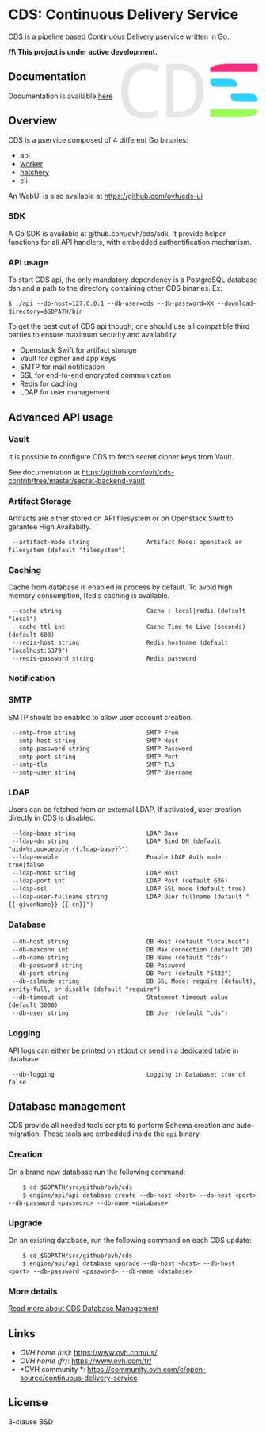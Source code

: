 # CDS: Continuous Delivery Service

CDS is a pipeline based Continuous Delivery μservice written in Go.

**/!\ This project is under active development.**

<img align="right" src="https://raw.githubusercontent.com/ovh/cds/master/logo.png">

## Documentation

Documentation is available [here](/doc/overview/introduction.md)

## Overview

CDS is a μservice composed of 4 different Go binaries:

 * api
 * [worker](/doc/overview/worker.md)
 * [hatchery](/doc/overview/hatchery.md)
 * cli

An WebUI is also available at https://github.com/ovh/cds-ui

### SDK

A Go SDK is available at github.com/ovh/cds/sdk. It provide helper functions for all API handlers, with embedded authentification mechanism.


### API usage

To start CDS api, the only mandatory dependency is a PostgreSQL database dsn and a path to the directory containing other CDS binaries. Ex:

```
$ ./api --db-host=127.0.0.1 --db-user=cds --db-password=XX --download-directory=$GOPATH/bin
```

To get the best out of CDS api though, one should use all compatible third parties to ensure maximum security and availability:

 - Openstack Swift for artifact storage
 - Vault for cipher and app keys
 - SMTP for mail notification
 - SSL for end-to-end encrypted communication
 - Redis for caching
 - LDAP for user management


## Advanced API usage

### Vault

It is possible to configure CDS to fetch secret cipher keys from Vault.

See documentation at https://github.com/ovh/cds-contrib/tree/master/secret-backend-vault

### Artifact Storage

 Artifacts are either stored on API filesystem or on Openstack Swift to garantee High Availabilty.

```
 --artifact-mode string                Artifact Mode: openstack or filesystem (default "filesystem")
```

### Caching

 Cache from database is enabled in process by default. To avoid high memory consumption, Redis caching is available.

```
 --cache string                        Cache : local|redis (default "local")
 --cache-ttl int                       Cache Time to Live (seconds) (default 600)
 --redis-host string                   Redis hostname (default "localhost:6379")
 --redis-password string               Redis password
```

### Notification

### SMTP

SMTP should be enabled to allow user account creation.

```
 --smtp-from string                    SMTP From
 --smtp-host string                    SMTP Host
 --smtp-password string                SMTP Password
 --smtp-port string                    SMTP Port
 --smtp-tls                            SMTP TLS
 --smtp-user string                    SMTP Username
```


### LDAP

Users can be fetched from an external LDAP. If activated, user creation directly in CDS is disabled.

```
 --ldap-base string                    LDAP Base
 --ldap-dn string                      LDAP Bind DN (default "uid=%s,ou=people,{{.ldap-base}}")
 --ldap-enable                         Enable LDAP Auth mode : true|false
 --ldap-host string                    LDAP Host
 --ldap-port int                       LDAP Post (default 636)
 --ldap-ssl                            LDAP SSL mode (default true)
 --ldap-user-fullname string           LDAP User fullname (default "{{.givenName}} {{.sn}}")
```

### Database

```
 --db-host string                      DB Host (default "localhost")
 --db-maxconn int                      DB Max connection (default 20)
 --db-name string                      DB Name (default "cds")
 --db-password string                  DB Password
 --db-port string                      DB Port (default "5432")
 --db-sslmode string                   DB SSL Mode: require (default), verify-full, or disable (default "require")
 --db-timeout int                      Statement timeout value (default 3000)
 --db-user string                      DB User (default "cds")
```

### Logging

API logs can either be printed on stdout or send in a dedicated table in database

```
 --db-logging                          Logging in Database: true of false
```

## Database management

CDS provide all needed tools scripts to perform Schema creation and auto-migration. Those tools are embedded inside the `api` binary.

### Creation

On a brand new database run the following command:

```shell
    $ cd $GOPATH/src/github/ovh/cds
    $ engine/api/api database create --db-host <host> --db-host <port> --db-password <password> --db-name <database>
```

### Upgrade

On an existing database, run the following command on each CDS update:

```shell
    $ cd $GOPATH/src/github/ovh/cds
    $ engine/api/api database upgrade --db-host <host> --db-host <port> --db-password <password> --db-name <database>
```

### More details

[Read more about CDS Database Management](https://github.com/ovh/cds/tree/master/engine/sql)


## Links

- *OVH home (us)*: https://www.ovh.com/us/
- *OVH home (fr)*: https://www.ovh.com/fr/
- *OVH community *: https://community.ovh.com/c/open-source/continuous-delivery-service


## License

3-clause BSD
